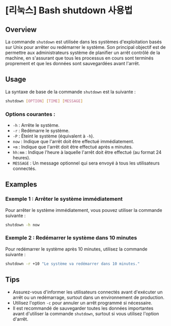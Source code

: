 # [리눅스] Bash shutdown 사용법

## Overview
La commande `shutdown` est utilisée dans les systèmes d'exploitation basés sur Unix pour arrêter ou redémarrer le système. Son principal objectif est de permettre aux administrateurs système de planifier un arrêt contrôlé de la machine, en s'assurant que tous les processus en cours sont terminés proprement et que les données sont sauvegardées avant l'arrêt.

## Usage
La syntaxe de base de la commande `shutdown` est la suivante :

```bash
shutdown [OPTION] [TIME] [MESSAGE]
```

### Options courantes :
- `-h` : Arrête le système.
- `-r` : Redémarre le système.
- `-P` : Éteint le système (équivalent à `-h`).
- `now` : Indique que l'arrêt doit être effectué immédiatement.
- `+m` : Indique que l'arrêt doit être effectué après `m` minutes.
- `hh:mm` : Indique l'heure à laquelle l'arrêt doit être effectué (au format 24 heures).
- `MESSAGE` : Un message optionnel qui sera envoyé à tous les utilisateurs connectés.

## Examples
### Exemple 1 : Arrêter le système immédiatement
Pour arrêter le système immédiatement, vous pouvez utiliser la commande suivante :

```bash
shutdown -h now
```

### Exemple 2 : Redémarrer le système dans 10 minutes
Pour redémarrer le système après 10 minutes, utilisez la commande suivante :

```bash
shutdown -r +10 "Le système va redémarrer dans 10 minutes."
```

## Tips
- Assurez-vous d'informer les utilisateurs connectés avant d'exécuter un arrêt ou un redémarrage, surtout dans un environnement de production.
- Utilisez l'option `-c` pour annuler un arrêt programmé si nécessaire.
- Il est recommandé de sauvegarder toutes les données importantes avant d'utiliser la commande `shutdown`, surtout si vous utilisez l'option d'arrêt.